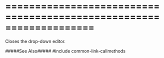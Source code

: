 ===================================================================
===================================================================

<!--shortDescription-->
Closes the drop-down editor.
<!--/shortDescription-->

<!--fullDescription-->
#####See Also#####
#include common-link-callmethods
<!--/fullDescription-->